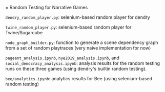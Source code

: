 = Random Testing for Narrative Games

`dendry_random_player.py`: selenium-based random player for dendry

`twine_random_player.py`: selenium-based random player for Twine/Sugarcube

`node_graph_builder.py`: function to generate a scene dependency graph from a set of random playtraces (very naive implementation for now)

`pageant_analysis.ipynb`, `nye2019_analysis.ipynb`, and `social_democracy_analysis.ipynb`: analysis results for the random testing runs on these three games (using dendry's builtin random testing).

`bee/analytics.ipynb`: analytics results for Bee (using selenium-based random testing)
